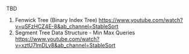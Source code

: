 TBD
1. Fenwick Tree (Binary Index Tree) https://www.youtube.com/watch?v=uSFzHCZ4E-8&ab_channel=StableSort
2. Segment Tree Data Structure - Min Max Queries https://www.youtube.com/watch?v=xztU7lmDLv8&ab_channel=StableSort
